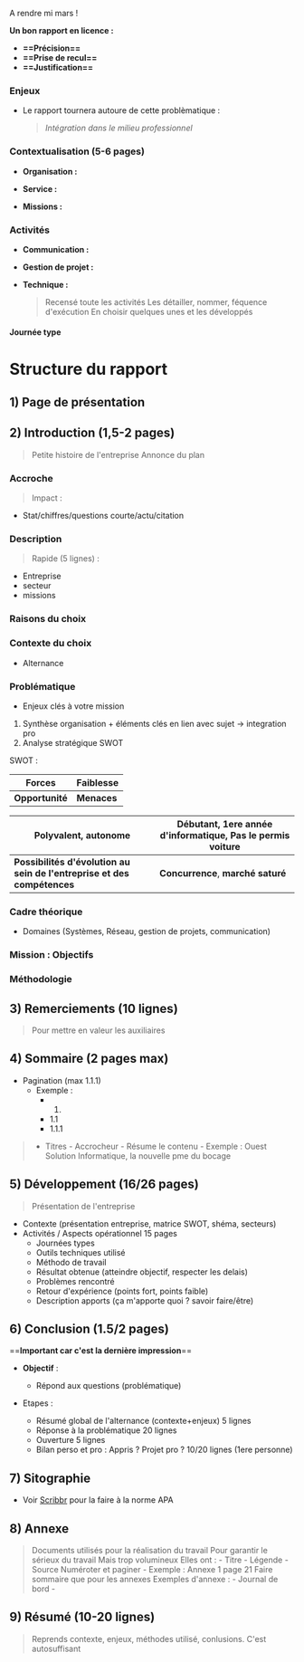 
A rendre mi mars !

**Un bon rapport en licence :**

- **==Précision==**
- **==Prise de recul==**
- **==Justification==**


### Enjeux

- Le rapport tournera autoure de cette problèmatique : 
	>*Intégration dans le milieu professionnel* 

### Contextualisation (5-6 pages)

- **Organisation :**

- **Service :**

- **Missions :**


### Activités


- **Communication :**


- **Gestion de projet :**


- **Technique :**
	>Recensé toute les activités
	>	Les détailler, nommer, féquence d'exécution
	>En choisir quelques unes et les développés 

#### Journée type


# Structure du rapport

## 1) Page de présentation

## 2) Introduction (1,5-2 pages)

>Petite histoire de l'entreprise
>Annonce du plan

### Accroche

>Impact : 
- Stat/chiffres/questions courte/actu/citation

### Description

>Rapide (5 lignes) :
- Entreprise
- secteur
- missions

### Raisons du choix


### Contexte du choix 

- Alternance

### Problématique

- Enjeux clés à votre mission
1) Synthèse organisation + éléments clés en lien avec sujet -> integration pro
2) Analyse stratégique SWOT

SWOT :

|Forces | Faiblesse |
|--------|-----------|
|**Opportunité** | **Menaces** |

|Polyvalent, autonome | Débutant, 1ere année d'informatique, Pas le permis voiture |
|--------|-----------|
|**Possibilités d'évolution au sein de l'entreprise et des compétences** | **Concurrence**, **marché saturé** |


### Cadre théorique

- Domaines (Systèmes, Réseau, gestion de projets, communication)

### Mission : Objectifs


### Méthodologie



## 3) Remerciements (10 lignes)

>Pour mettre en valeur les auxiliaires

## 4) Sommaire (2 pages max)

- Pagination (max 1.1.1)
	- Exemple : 
		- 1.
		- 1.1
		- 1.1.1

>- Titres
		- Accrocheur
		- Résume le contenu
		- Exemple : Ouest Solution Informatique, la nouvelle pme du bocage

## 5) Développement (16/26 pages)

>Présentation de l'entreprise

- Contexte (présentation entreprise, matrice SWOT, shéma, secteurs)
- Activités / Aspects opérationnel 15 pages
	- Journées types
	- Outils techniques utilisé
	- Méthodo de travail
	- Résultat obtenue (atteindre objectif, respecter les delais)
	- Problèmes rencontré
	- Retour d'expérience (points fort, points faible)
	- Description apports (ça m'apporte quoi ? savoir faire/être)



## 6) Conclusion (1.5/2 pages)

==**Important car c'est la dernière impression**==

- **Objectif** :
	- Répond aux questions (problématique)

- Etapes :
	- Résumé global de l'alternance (contexte+enjeux) 5 lignes
	- Réponse à la problématique 20 lignes
	- Ouverture 5 lignes
	- Bilan perso et pro : Appris ? Projet pro ? 10/20 lignes (1ere personne)


## 7) Sitographie

- Voir [Scribbr](https://www.scribbr.fr/) pour la faire à la norme APA

## 8) Annexe

>Documents utilisés pour la réalisation du travail
>Pour garantir le sérieux du travail
>Mais trop volumineux 
>Elles ont :
	- Titre
	- Légende
	- Source
>Numéroter et paginer 
	- Exemple : Annexe 1 page 21
>Faire sommaire que pour les annexes
>Exemples d'annexe :
	- Journal de bord
	- 

## 9) Résumé (10-20 lignes)

>Reprends contexte, enjeux, méthodes utilisé, conlusions.
>C'est autosuffisant

